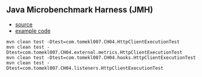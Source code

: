 
## Java Microbenchmark Harness (JMH)
* [source](https://github.com/openjdk/jmh)
* [example code](https://github.com/openjdk/jmh/tree/master/jmh-samples/src/main/java/org/openjdk/jmh/samples)
```
mvn clean test -Dtest=com.tomekl007.CH04.HttpClientExecutionTest
mvn clean test -Dtest=com.tomekl007.CH04.external.metrics.HttpClientExecutionTest
mvn clean test -Dtest=com.tomekl007.CH04.hooks.HttpClientExecutionTest
mvn clean test -Dtest=com.tomekl007.CH04.listeners.HttpClientExecutionTest
```